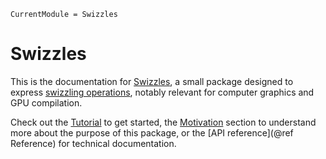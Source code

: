 ```@meta
CurrentModule = Swizzles
```

# Swizzles

This is the documentation for [Swizzles](https://github.com/serenity4/Swizzles.jl), a small package designed to express [swizzling operations](https://en.wikipedia.org/wiki/Swizzling_(computer_graphics)), notably relevant for computer graphics and GPU compilation.

Check out the [Tutorial](@ref) to get started, the [Motivation](@ref) section to understand more about the purpose of this package, or the [API reference](@ref Reference) for technical documentation.
